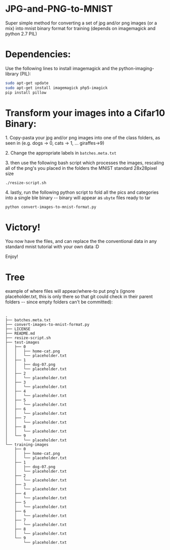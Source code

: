 # JPG-and-PNG-to-MNIST

Super simple method for converting a set of jpg and/or png images (or a mix) into mnist binary format for training (depends on imagemagick and python 2.7 PIL)

# Dependencies:

Use the following lines to install imagemagick and the python-imaging-library (PIL):

```bash
sudo apt-get update
sudo apt-get install imagemagick php5-imagick
pip install pillow
```

# Transform your images into a Cifar10 Binary:


1\. Copy-pasta your jpg and/or png images into one of the class folders, as seen in  (e.g. dogs -> 0, cats -> 1, ... giraffes->9)

2\. Change the appropriate labels in `batches.meta.txt`

3\. then use the following bash script which processes the images, rescaling all of the png's you placed in the folders the MNIST standard 28x28pixel size

`./resize-script.sh`

4\. lastly, run the following python script to fold all the pics and categories into a single ble binary -- binary will appear as `ubyte` files ready to tar

`python convert-images-to-mnist-format.py`


# Victory!

You now have the files, and can replace the the conventional data in any standard mnist tutorial with your own data :D

Enjoy!

# Tree

example of where files will appear/where-to put png's (ignore placeholder.txt, this is only there so that git could check in their parent folders -- since empty folders can't be committed):
```

.
├── batches.meta.txt
├── convert-images-to-mnist-format.py
├── LICENSE
├── README.md
├── resize-script.sh
├── test-images
│   ├── 0
│   │   ├── home-cat.png
│   │   └── placeholder.txt
│   ├── 1
│   │   ├── dog-07.png
│   │   └── placeholder.txt
│   ├── 2
│   │   └── placeholder.txt
│   ├── 3
│   │   └── placeholder.txt
│   ├── 4
│   │   └── placeholder.txt
│   ├── 5
│   │   └── placeholder.txt
│   ├── 6
│   │   └── placeholder.txt
│   ├── 7
│   │   └── placeholder.txt
│   ├── 8
│   │   └── placeholder.txt
│   └── 9
│       └── placeholder.txt
└── training-images
    ├── 0
    │   ├── home-cat.png
    │   └── placeholder.txt
    ├── 1
    │   ├── dog-07.png
    │   └── placeholder.txt
    ├── 2
    │   └── placeholder.txt
    ├── 3
    │   └── placeholder.txt
    ├── 4
    │   └── placeholder.txt
    ├── 5
    │   └── placeholder.txt
    ├── 6
    │   └── placeholder.txt
    ├── 7
    │   └── placeholder.txt
    ├── 8
    │   └── placeholder.txt
    └── 9
        └── placeholder.txt
```

